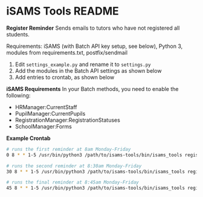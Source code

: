 iSAMS Tools README
==================

**Register Reminder**
Sends emails to tutors who have not registered all students.

Requirements: iSAMS (with Batch API key setup, see below), Python 3, modules from requirements.txt, postfix/sendmail

1. Edit `settings_example.py` and rename it to `settings.py`
1. Add the modules in the Batch API settings as shown below
1. Add entries to crontab, as shown below

**iSAMS Requirements**
In your Batch methods, you need to enable the following:
* HRManager:CurrentStaff
* PupilManager:CurrentPupils
* RegistrationManager:RegistrationStatuses
* SchoolManager:Forms

**Example Crontab**
```bash
# runs the first reminder at 8am Monday-Friday
0 8 * * 1-5 /usr/bin/python3 /path/to/isams-tools/bin/isams_tools register_reminder 1 >/dev/null 2>&1 

# runs the second reminder at 8:30am Monday-Friday
30 8 * * 1-5 /usr/bin/python3 /path/to/isams-tools/bin/isams_tools register_reminder 2 >/dev/null 2>&1 

# runs the final reminder at 8:45am Monday-Friday
45 8 * * 1-5 /usr/bin/python3 /path/to/isams-tools/bin/isams_tools register_reminder 3 >/dev/null 2>&1
```